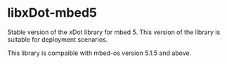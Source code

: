 # libxDot-mbed5
Stable version of the xDot library for mbed 5. This version of the library is suitable for deployment scenarios. 

This library is compaible with mbed-os version 5.1.5 and above.
